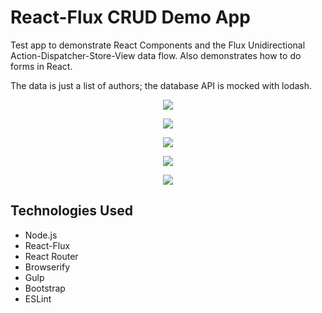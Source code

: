 # React-Flux CRUD Demo App

Test app to demonstrate React Components and the Flux Unidirectional Action-Dispatcher-Store-View data flow.  Also demonstrates how to do forms in React.

The data is just a list of authors; the database API is mocked with lodash.

<p align="center">
  <img src="https://github.com/worldviewer/ionic-social-scientific-v3/blob/master/www/img/readme/1-about-page.jpg" /></a>
</p>

<p align="center">
  <img src="https://github.com/worldviewer/ionic-social-scientific-v3/blob/master/www/img/readme/2-authors-list.jpg" /></a>
</p>

<p align="center">
  <img src="https://github.com/worldviewer/ionic-social-scientific-v3/blob/master/www/img/readme/3-edit-author.jpg" /></a>
</p>

<p align="center">
  <img src="https://github.com/worldviewer/ionic-social-scientific-v3/blob/master/www/img/readme/4-author-saved.jpg" /></a>
</p>

<p align="center">
  <img src="https://github.com/worldviewer/ionic-social-scientific-v3/blob/master/www/img/readme/5-author-deleted.jpg" /></a>
</p>


## Technologies Used

- Node.js
- React-Flux
- React Router
- Browserify
- Gulp
- Bootstrap
- ESLint